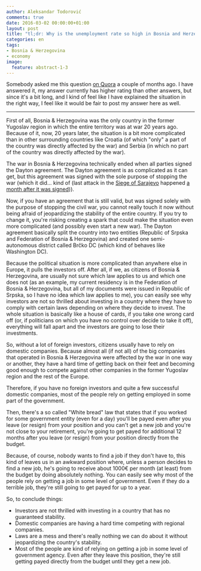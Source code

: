 ```yaml
---
author: Aleksandar Todorović
comments: true
date: 2016-03-02 00:00:00+01:00
layout: post
title: "tl;dr: Why is the unemployment rate so high in Bosnia and Herzegovina?"
categories: en
tags:
- Bosnia & Herzegovina
- economy
image:
  feature: abstract-1-3
---
```


Somebody asked me this question [on Quora](https://www.quora.com/Why-is-the-unemployment-rate-so-high-in-Bosnia-and-Herzegovina) a couple of months ago. I have answered it, my answer currently has higher rating than other answers, but since it's a bit long, and I kind of feel like I have explained the situation in the right way, I feel like it would be fair to post my answer here as well.

---

First of all, Bosnia & Herzegovina was the only country in the former Yugoslav region in which the entire territory was at war 20 years ago. Because of it, now, 20 years later, the situation is a bit more complicated than in other surrounding countries like Croatia (of which "only" a part of the country was directly affected by the war) and Serbia (in which no part of the country was directly affected by the war).

The war in Bosnia & Herzegovina technically ended when all parties signed the Dayton agreement. The Dayton agreement is as complicated as it can get, but this agreement was signed with the sole purpose of stopping the war (which it did... kind of (last attack in the [Siege of Sarajevo](https://en.wikipedia.org/wiki/Siege_of_Sarajevo) happened [a month after it was signed](http://www.nytimes.com/1996/01/10/world/sarajevo-grenade-leaves-one-dead-and-19-wounded.html))).

Now, if you have an agreement that is still valid, but was signed solely with the purpose of stopping the civil war, you cannot really touch it now without being afraid of jeopardizing the stability of the entire country. If you try to change it, you're risking creating a spark that could make the situation even more complicated (and possibly even start a new war). The Dayton agreement basically split the country into two entities (Republic of Srpska and Federation of Bosnia & Herzegovina) and created one semi-autonomous district called Brčko DC (which kind of behaves like Washington DC).

Because the political situation is more complicated than anywhere else in Europe, it pulls the investors off. After all, if we, as citizens of Bosnia & Herzegovina, are usually not sure which law applies to us and which one does not (as an example, my current residency is in the Federation of Bosnia & Herzegovina, but all of my documents were issued in Republic of Srpska, so I have no idea which law applies to me), you can easily see why investors are not so thrilled about investing in a country where they have to comply with certain laws depending on where they decide to invest. The whole situation is basically like a house of cards, if you take one wrong card off (or, if politicians on which you have no control over decide to take it off), everything will fall apart and the investors are going to lose their investments.

So, without a lot of foreign investors, citizens usually have to rely on domestic companies. Because almost all (if not all) of the big companies that operated in Bosnia & Herzegovina were affected by the war in one way or another, they have a hard time of getting back on their feet and becoming good enough to compete against other companies in the former Yugoslav region and the rest of the Europe.

Therefore, if you have no foreign investors and quite a few successful domestic companies, most of the people rely on getting employed in some part of the government.

Then, there's a so called "White bread" law that states that if you worked for some government entity (even for a day) you'll be payed even after you leave (or resign) from your position and you can't get a new job and you're not close to your retirement, you're going to get payed for additional 12 months after you leave (or resign) from your position directly from the budget.

Because, of course, nobody wants to find a job if they don't have to, this kind of leaves us in an awkward position where, unless a person decides to find a new job, he's going to receive about 1000€ per month (at least) from the budget by doing absolutely nothing. You can easily see why most of the people rely on getting a job in some level of government. Even if they do a terrible job, they're still going to get payed for up to a year.

So, to conclude things:

* Investors are not thrilled with investing in a country that has no guaranteed stability.
* Domestic companies are having a hard time competing with regional companies.
* Laws are a mess and there's really nothing we can do about it without jeopardizing the country's stability.
* Most of the people are kind of relying on getting a job in some level of government agency. Even after they leave this position, they're still getting payed directly from the budget until they get a new job.
